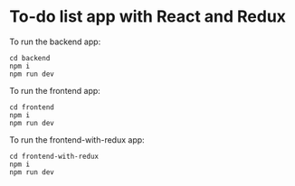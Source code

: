 # To-do list app with React and Redux

To run the backend app:
```
cd backend
npm i
npm run dev
```

To run the frontend app:
```
cd frontend
npm i
npm run dev
```

To run the frontend-with-redux app:
```
cd frontend-with-redux
npm i
npm run dev
```

